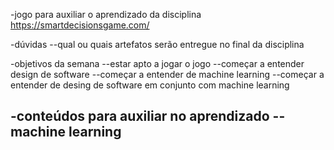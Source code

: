 -jogo para auxiliar o aprendizado da disciplina 
https://smartdecisionsgame.com/

-dúvidas
--qual ou quais artefatos serão entregue no final da disciplina

-objetivos da semana
--estar apto a jogar o jogo
--começar a entender design de software
--começar a entender de machine learning
--começar a entender de desing de software em conjunto com machine learning


-conteúdos para auxiliar no aprendizado
--machine learning
---
